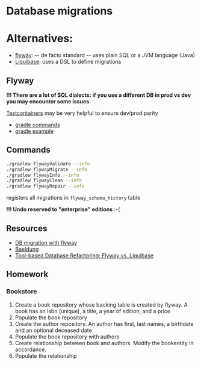 # Database migrations

# Alternatives:

* [flyway](https://documentation.red-gate.com/fd/welcome-to-flyway-184127914.html): -- de facto standard --  uses plain SQL or a JVM language (Java)
* [Liquibase](https://docs.liquibase.com/concepts/introduction-to-liquibase.html): uses a DSL to define migrations

## Flyway

**!!! There are a lot of SQL dialects: if you use a different DB in prod vs dev you may encounter some issues**

[Testcontainers](https://www.testcontainers.org/) may be very helpful to ensure dev/prod parity

* [gradle commands](https://flywaydb.org/documentation/usage/gradle/)
* [gradle example](https://documentation.red-gate.com/fd/quickstart-gradle-184127577.html)

## Commands

```bash
./gradlew flywayValidate --info
./gradlew flywayMigrate --info
./gradlew flywayInfo --info
./gradlew flywayClean --info
./gradlew flywayRepair --info

```

registers all migrations in `flyway_schema_history` table

**!!! Undo reserved to "enterprise" editions** :-(

## Resources

* [DB migration with flyway](https://reflectoring.io/database-migration-spring-boot-flyway/)
* [Baeldung](https://www.baeldung.com/database-migrations-with-flyway)
* [Tool-based Database Refactoring: Flyway vs. Liquibase](https://reflectoring.io/database-refactoring-flyway-vs-liquibase/)

## Homework

### Bookstore
1. Create a book repository whose backing table is created by flyway.
   A book has an isbn (unique), a title, a year of edition, and a price
2. Populate the book repository
3. Create the author repository. An author has first, last names, a birthdate and an optional deceased date
4. Populate the book repository with authors
5. Create relationship between book and authors. Modify the bookentity in accordance.
6. Populate the relationship


